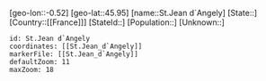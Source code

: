 ﻿---
location: [45.95,-0.52]
mapzoom: [7,12] 
mapmarker: city 
type: City
tags:
- geo/City


SpocWebEntityId: 34463
isDeleted: false
confidential: public

---
[geo-lon::-0.52]
[geo-lat::45.95]
[name::St.Jean d`Angely]
[State::]
[Country::[[France]]]
[StateId::]
[Population::]
[Unknown::]


```leaflet
id: St.Jean d`Angely
coordinates: [[St.Jean_d`Angely]]
markerFile: [[St.Jean_d`Angely]]
defaultZoom: 11 
maxZoom: 18
```
